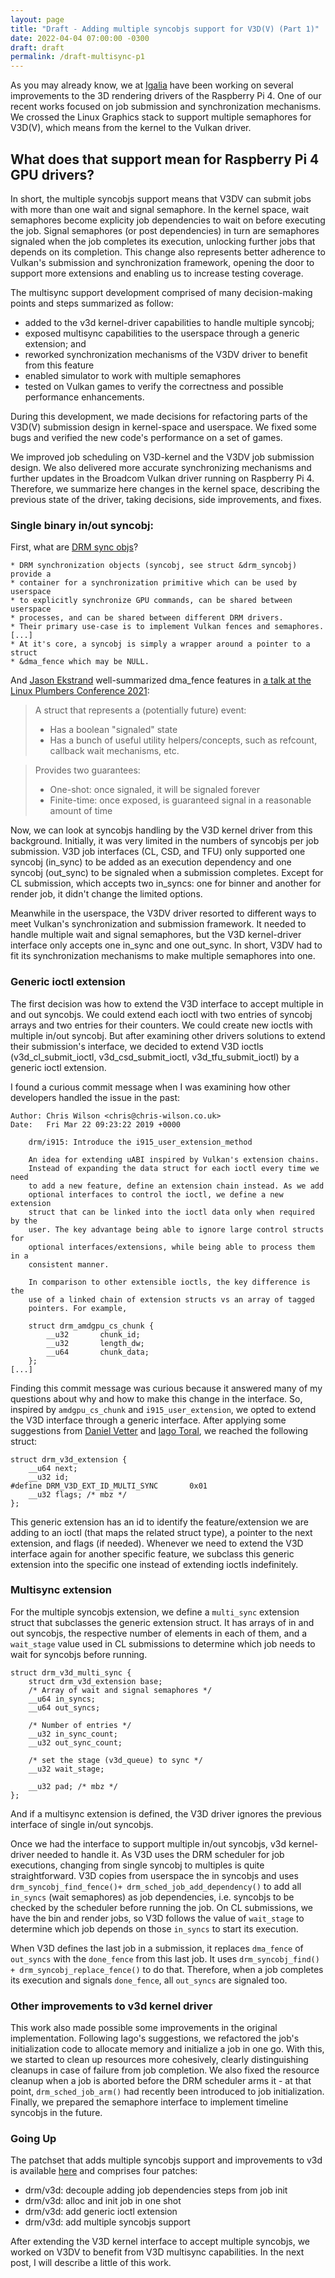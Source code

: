 ```yaml
---
layout: page
title: "Draft - Adding multiple syncobjs support for V3D(V) (Part 1)"
date: 2022-04-04 07:00:00 -0300
draft: draft
permalink: /draft-multisync-p1
---
```


As you may already know, we at
[Igalia](https://www.igalia.com/technology/graphics) have been working on
several improvements to the 3D rendering drivers of the Raspberry Pi 4. One of
our recent works focused on job submission and synchronization mechanisms. We
crossed the Linux Graphics stack to support multiple semaphores for V3D(V),
which means from the kernel to the Vulkan driver.

## What does that support mean for Raspberry Pi 4 GPU drivers?

In short, the multiple syncobjs support means that V3DV can submit jobs with
more than one wait and signal semaphore. In the kernel space, wait semaphores
become explicity job dependencies to wait on before executing the job. Signal
semaphores (or post dependencies) in turn are semaphores signaled when the job
completes its execution, unlocking further jobs that depends on its completion.
This change also represents better adherence to Vulkan's submission and
synchronization framework, opening the door to support more extensions and
enabling us to increase testing coverage.

The multisync support development comprised of many decision-making points and
steps summarized as follow:
- added to the v3d kernel-driver capabilities to handle multiple syncobj;
- exposed multisync capabilities to the userspace through a generic extension;
  and
- reworked synchronization mechanisms of the V3DV driver to benefit from this
  feature
- enabled simulator to work with multiple semaphores
- tested on Vulkan games to verify the correctness and possible performance
  enhancements.

During this development, we made decisions for refactoring parts of the V3D(V)
submission design in kernel-space and userspace. We fixed some bugs and
verified the new code's performance on a set of games. 

We improved job scheduling on V3D-kernel and the V3DV job submission design. We
also delivered more accurate synchronizing mechanisms and further updates in
the Broadcom Vulkan driver running on Raspberry Pi 4. Therefore, we summarize
here changes in the kernel space, describing the previous state of the driver,
taking decisions, side improvements, and fixes.

### Single binary in/out syncobj:

First, what are [DRM sync objs](https://dri.freedesktop.org/docs/drm/gpu/drm-mm.html?highlight=syncobjs#drm-sync-objects)?

```
* DRM synchronization objects (syncobj, see struct &drm_syncobj) provide a
* container for a synchronization primitive which can be used by userspace
* to explicitly synchronize GPU commands, can be shared between userspace
* processes, and can be shared between different DRM drivers.
* Their primary use-case is to implement Vulkan fences and semaphores.
[...]
* At it's core, a syncobj is simply a wrapper around a pointer to a struct
* &dma_fence which may be NULL.
```

And [Jason Ekstrand](https://www.jlekstrand.net/jason/blog/) well-summarized
dma\_fence features in [a talk at the Linux Plumbers Conference
2021](https://youtu.be/ch-N11yDCq0?t=13508):

> A struct that represents a (potentially future) event:
> - Has a boolean "signaled" state
> - Has a bunch of useful utility helpers/concepts, such as refcount, callback wait mechanisms, etc.

> Provides two guarantees:
> - One-shot: once signaled, it will be signaled forever
> - Finite-time: once exposed, is guaranteed signal in a reasonable amount of time

Now, we can look at syncobjs handling by the V3D kernel driver from this
background. Initially, it was very limited in the numbers of syncobjs per job
submission. V3D job interfaces (CL, CSD, and TFU) only supported one syncobj
(in\_sync) to be added as an execution dependency and one syncobj (out\_sync) to
be signaled when a submission completes. Except for CL submission, which
accepts two in\_syncs: one for binner and another for render job, it didn't
change the limited options.

Meanwhile in the userspace, the V3DV driver resorted to different ways to meet
Vulkan's synchronization and submission framework. It needed to handle multiple
wait and signal semaphores, but the V3D kernel-driver interface only accepts
one in\_sync and one out\_sync. In short, V3DV had to fit its synchronization
mechanisms to make multiple semaphores into one.

### Generic ioctl extension

The first decision was how to extend the V3D interface to accept multiple in
and out syncobjs. We could extend each ioctl with two entries of syncobj arrays
and two entries for their counters. We could create new ioctls with multiple
in/out syncobj. But after examining other drivers solutions to extend their
submission's interface, we decided to extend V3D ioctls (v3d\_cl\_submit\_ioctl,
v3d\_csd\_submit\_ioctl, v3d\_tfu\_submit\_ioctl) by a generic ioctl extension.

I found a curious commit message when I was examining how other developers
handled the issue in the past:

```
Author: Chris Wilson <chris@chris-wilson.co.uk>
Date:   Fri Mar 22 09:23:22 2019 +0000

    drm/i915: Introduce the i915_user_extension_method
    
    An idea for extending uABI inspired by Vulkan's extension chains.
    Instead of expanding the data struct for each ioctl every time we need
    to add a new feature, define an extension chain instead. As we add
    optional interfaces to control the ioctl, we define a new extension
    struct that can be linked into the ioctl data only when required by the
    user. The key advantage being able to ignore large control structs for
    optional interfaces/extensions, while being able to process them in a
    consistent manner.
    
    In comparison to other extensible ioctls, the key difference is the
    use of a linked chain of extension structs vs an array of tagged
    pointers. For example,
    
    struct drm_amdgpu_cs_chunk {
    	__u32		chunk_id;
        __u32		length_dw;
        __u64		chunk_data;
    };
[...]
```

Finding this commit message was curious because it answered many of my
questions about why and how to make this change in the interface. So, inspired
by `amdgpu_cs_chunk` and `i915_user_extension`, we opted to extend the V3D
interface through a generic interface. After applying some suggestions from
[Daniel Vetter](https://blog.ffwll.ch) and [Iago
Toral](https://blogs.igalia.com/itoral), we reached the following struct:

```
struct drm_v3d_extension {
	__u64 next;
	__u32 id;
#define DRM_V3D_EXT_ID_MULTI_SYNC		0x01
	__u32 flags; /* mbz */
};
```

This generic extension has an id to identify the feature/extension we are
adding to an ioctl (that maps the related struct type), a pointer to the next
extension, and flags (if needed). Whenever we need to extend the V3D interface
again for another specific feature, we subclass this generic extension into the
specific one instead of extending ioctls indefinitely.

### Multisync extension

For the multiple syncobjs extension, we define a `multi_sync` extension struct
that subclasses the generic extension struct. It has arrays of in and out
syncobjs, the respective number of elements in each of them, and a `wait_stage`
value used in CL submissions to determine which job needs to wait for syncobjs
before running.

```
struct drm_v3d_multi_sync {
	struct drm_v3d_extension base;
	/* Array of wait and signal semaphores */
	__u64 in_syncs;
	__u64 out_syncs;

	/* Number of entries */
	__u32 in_sync_count;
	__u32 out_sync_count;

	/* set the stage (v3d_queue) to sync */
	__u32 wait_stage;

	__u32 pad; /* mbz */
};
```

And if a multisync extension is defined, the V3D driver ignores the previous
interface of single in/out syncobjs.

Once we had the interface to support multiple in/out syncobjs, v3d
kernel-driver needed to handle it. As V3D uses the DRM scheduler for job
executions, changing from single syncobj to multiples is quite straightforward.
V3D copies from userspace the in syncobjs and uses `drm_syncobj_find_fence()+
drm_sched_job_add_dependency()` to add all `in_syncs` (wait semaphores) as job
dependencies, i.e. syncobjs to be checked by the scheduler before running the
job. On CL submissions, we have the bin and render jobs, so V3D follows the
value of `wait_stage` to determine which job depends on those `in_syncs` to start
its execution.

When V3D defines the last job in a submission, it replaces `dma_fence` of
`out_syncs` with the `done_fence` from this last job. It uses `drm_syncobj_find() +
drm_syncobj_replace_fence()` to do that. Therefore, when a job completes its
execution and signals `done_fence`, all `out_syncs` are signaled too. 

### Other improvements to v3d kernel driver

This work also made possible some improvements in the original implementation.
Following Iago's suggestions, we refactored the job's initialization code to
allocate memory and initialize a job in one go. With this, we started to clean
up resources more cohesively, clearly distinguishing cleanups in case of
failure from job completion. We also fixed the resource cleanup when a job is
aborted before the DRM scheduler arms it - at that point, `drm_sched_job_arm()`
had recently been introduced to job initialization. Finally, we prepared the
semaphore interface to implement timeline syncobjs in the future.

### Going Up

The patchset that adds multiple syncobjs support and improvements to v3d is
available [here](https://patchwork.freedesktop.org/series/93388/) and comprises
four patches:

* drm/v3d: decouple adding job dependencies steps from job init
* drm/v3d: alloc and init job in one shot
* drm/v3d: add generic ioctl extension
* drm/v3d: add multiple syncobjs support

After extending the V3D kernel interface to accept multiple syncobjs, we worked
on V3DV to benefit from V3D multisync capabilities. In the next post, I will
describe a little of this work.
